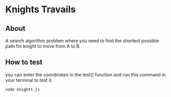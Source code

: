 # Knights Travails

## About

A search algorithm problem where you need to find the shortest possible path for knight to move from A to B.

## How to test

you can enter the coordinates in the test() function and run this command in your terminal to test it.

```bash
node knights.js
```

